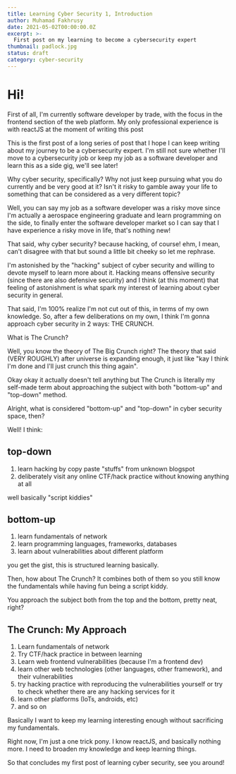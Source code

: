 ```yaml
---
title: Learning Cyber Security 1, Introduction
author: Muhamad Fakhrusy
date: 2021-05-02T00:00:00.0Z
excerpt: >-
  First post on my learning to become a cybersecurity expert
thumbnail: padlock.jpg
status: draft
category: cyber-security
---
```


# Hi!

First of all, I'm currently software developer by trade, with the focus in the frontend section of the web platform. My only professional experience is with reactJS at the moment of writing this post

This is the first post of a long series of post that I hope I can keep writing about my journey to be a cybersecurity expert. I'm still not sure whether I'll move to a cybersecurity job or keep my job as a software developer and learn this as a side gig, we'll see later!

Why cyber security, specifically? Why not just keep pursuing what you do currently and be very good at it? Isn't it risky to gamble away your life to something that can be considered as a very different topic?

Well, you can say my job as a software developer was a risky move since I'm actually a aerospace engineering graduate and learn programming on the side, to finally enter the software developer market so I can say that I have experience a risky move in life, that's nothing new!

That said, why cyber security? because hacking, of course! ehm, I mean, can't disagree with that but sound a little bit cheeky so let me rephrase.

I'm astonished by the "hacking" subject of cyber security and willing to devote myself to learn more about it. Hacking means offensive security (since there are also defensive security) and I think (at this moment) that feeling of astonishment is what spark my interest of learning about cyber security in general.

That said, I'm 100% realize I'm not cut out of this, in terms of my own knowledge. So, after a few deliberations on my own, I think I'm gonna approach cyber security in 2 ways: THE CRUNCH.

What is The Crunch? 

Well, you know the theory of The Big Crunch right? The theory that said (VERY ROUGHLY) after universe is expanding enough, it just like "kay I think I'm done and I'll just crunch this thing again".

Okay okay it actually doesn't tell anything but The Crunch is literally my self-made term about approaching the subject with both "bottom-up" and "top-down" method.

Alright, what is considered "bottom-up" and "top-down" in cyber security space, then?

Well! I think:

## top-down

1. learn hacking by copy paste "stuffs" from unknown blogspot
2. deliberately visit any online CTF/hack practice without knowing anything at all

well basically "script kiddies"

## bottom-up

1. learn fundamentals of network
2. learn programming languages, frameworks, databases
3. learn about vulnerabilities about different platform

you get the gist, this is structured learning basically.

Then, how about The Crunch? It combines both of them so you still know the fundamentals while having fun being a script kiddy.

You approach the subject both from the top and the bottom, pretty neat, right?

## The Crunch: My Approach

1. Learn fundamentals of network
2. Try CTF/hack practice in between learning
3. Learn web frontend vulnerabilities (because I'm a frontend dev)
4. learn other web technologies (other languages, other framework), and their vulnerabilities
5. try hacking practice with reproducing the vulnerabilities yourself or try to check whether there are any hacking services for it
6. learn other platforms (IoTs, androids, etc)
7. and so on

Basically I want to keep my learning interesting enough without sacrificing my fundamentals.

Right now, I'm just a one trick pony. I know reactJS, and basically nothing more. I need to broaden my knowledge and keep learning things.

So that concludes my first post of learning cyber security, see you around!
